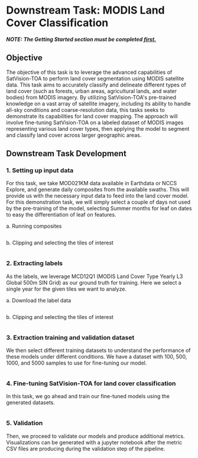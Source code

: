 # Downstream Task: MODIS Land Cover Classification

**_NOTE: The Getting Started section must be completed [first.](requirements/README.md)_**

## Objective

The objective of this task is to leverage the advanced capabilities of SatVision-TOA
to perform land cover segmentation using MODIS satellite data. This task aims to accurately 
classify and delineate different types of land cover (such as forests, urban areas, agricultural lands, 
and water bodies) from MODIS imagery. By utilizing SatVision-TOA's pre-trained knowledge on a vast array 
of satellite imagery, including its ability to handle all-sky conditions and coarse-resolution data, 
this tasks seeks to demonstrate its capabilities for land cover mapping. The approach will involve 
fine-tuning SatVision-TOA on a labeled dataset of MODIS images representing various land cover types, then 
applying the model to segment and classify land cover across larger geographic areas.

## Downstream Task Development

### 1. Setting up input data

For this task, we take MOD021KM data available in Earthdata or NCCS Explore, and generate
daily composites from the available swaths. This will provide us with the necessary input
data to feed into the land cover model. For this demonstration task, we will simply select
a couple of days not used by the pre-training of the model, selecting Summer months for
leaf on dates to easy the differentiation of leaf on features.

a. Running composites

```bash
```

b. Clipping and selecting the tiles of interest

```bash
```

### 2. Extracting labels

As the labels, we leverage MCD12Q1 (MODIS Land Cover Type Yearly L3 Global 500m SIN Grid)
as our ground truth for training. Here we select a single year for the given tiles we
want to analyze.

a. Download the label data

```bash
```

b. Clipping and selecting the tiles of interest

```bash
```

### 3. Extraction training and validation dataset

We then select different training datasets to understand the performance
of these models under different conditions. We have a dataset with 100, 
500, 1000, and 5000 samples to use for fine-tuning our model.

```bash
```

### 4. Fine-tuning SatVision-TOA for land cover classification

In this task, we go ahead and train our fine-tuned models using the
generated datasets.

```bash
```

### 5. Validation

Then, we proceed to validate our models and produce additional metrics.
Visualizations can be generated with a jupyter notebook after the
metric CSV files are producing during the validation step of the 
pipeline.

```bash
```
